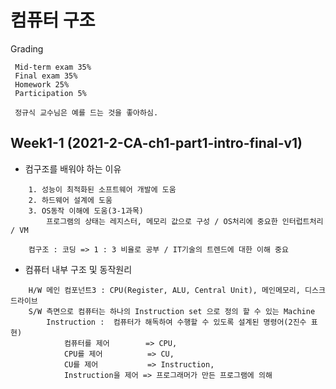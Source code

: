 # 컴퓨터 구조

Grading

``` 
 Mid-term exam 35% 
 Final exam 35% 
 Homework 25%
 Participation 5%

 정규식 교수님은 예를 드는 것을 좋아하심.
```

## Week1-1 (2021-2-CA-ch1-part1-intro-final-v1)

* 컴구조를 배워야 하는 이유
```
    1. 성능이 최적화된 소프트웨어 개발에 도움
    2. 하드웨어 설계에 도움
    3. OS동작 이해에 도움(3-1과목)  
        프로그램의 상태는 레지스터, 메모리 값으로 구성 / OS처리에 중요한 인터럽트처리 / VM

    컴구조 : 코딩 => 1 : 3 비율로 공부 / IT기술의 트렌드에 대한 이해 중요
```
* 컴퓨터 내부 구조 및 동작원리
```
    H/W 메인 컴포넌트3 : CPU(Register, ALU, Central Unit), 메인메모리, 디스크드라이브
    S/W 측면으로 컴퓨터는 하나의 Instruction set 으로 정의 할 수 있는 Machine
        Instruction :  컴퓨터가 해독하여 수행할 수 있도록 설계된 명령어(2진수 표현)
            컴퓨터를 제어        => CPU,        
            CPU를 제어          => CU,
            CU를 제어           => Instruction,  
            Instruction을 제어 => 프로그래머가 만든 프로그램에 의해
```